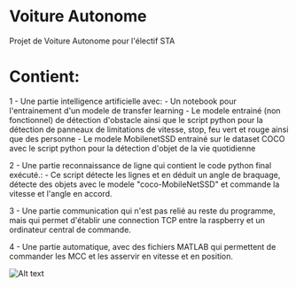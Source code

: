 # Voiture Autonome
Projet de Voiture Autonome pour l'électif STA

# Contient:

1 - Une partie intelligence artificielle avec:
        - Un notebook pour l'entrainement d'un modele de transfer learning
        - Le modele entrainé (non fonctionnel) de détection d'obstacle ainsi que le script python pour la détection de panneaux de limitations de vitesse, stop, feu vert et rouge ainsi que des personne
        - Le modele MobilenetSSD entrainé sur le dataset COCO avec le script python pour la détection d'objet de la vie quotidienne
        
2 - Une partie reconnaissance de ligne qui contient le code python final exécuté.:
        - Ce script détecte les lignes et en déduit un angle de braquage, détecte des objets avec le modele "coco-MobileNetSSD" et commande la vitesse et l'angle en accord.
        
3 - Une partie communication qui n'est pas relié au reste du programme, mais qui permet d'établir une connection TCP entre la raspberry et un ordinateur central de commande.


4 - Une partie automatique, avec des fichiers MATLAB qui permettent de commander les MCC et les asservir en vitesse et en position.
        
![Alt text](relative/img/robot.png?raw=true "Title")

